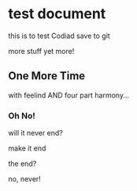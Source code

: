 # test document

this is to test Codiad save to git

more stuff
yet more!

## One More Time
with feelind AND four part harmony...

### Oh No!
will it never end?

make it end

the end?

no, never!

